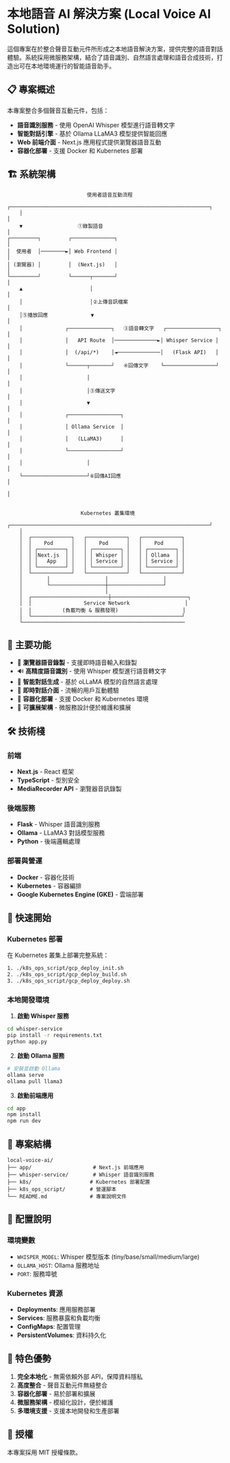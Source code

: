 # 本地語音 AI 解決方案 (Local Voice AI Solution)

這個專案在於整合聲音互動元件所形成之本地語音解決方案，提供完整的語音對話體驗。系統採用微服務架構，結合了語音識別、自然語言處理和語音合成技術，打造出可在本地環境運行的智能語音助手。

## 📋 專案概述

本專案整合多個聲音互動元件，包括：
- **語音識別服務** - 使用 OpenAI Whisper 模型進行語音轉文字
- **智能對話引擎** - 基於 Ollama LLaMA3 模型提供智能回應
- **Web 前端介面** - Next.js 應用程式提供瀏覽器語音互動
- **容器化部署** - 支援 Docker 和 Kubernetes 部署

## 🏗️ 系統架構

```
                          使用者語音互動流程
    ┌─────────────────────────────────────────────────────────────────┐
    │                                                                 │
    ▼                  ①錄製語音                                        │
┌─────────┐         ┌──────────────┐                                   │
│  使用者  │────────►│ Web Frontend │                                   │
│ (瀏覽器) │         │  (Next.js)   │                                   │
└─────────┘         └──────┬───────┘                                   │
    ▲                      │                                           │
    │                      │②上傳音訊檔案                               │
    │⑤播放回應              ▼                                           │
    │              ┌──────────────┐   ③語音轉文字   ┌─────────────────┐ │
    │              │   API Route  │──────────────►│ Whisper Service │ │
    │              │  (/api/*)    │◄──────────────│   (Flask API)   │ │
    │              └──────┬───────┘   ④回傳文字    └─────────────────┘ │
    │                     │                                           │
    │                     │⑤傳送文字                                   │
    │                     ▼                                           │
    │              ┌─────────────────┐                                 │
    │              │ Ollama Service  │                                 │
    │              │   (LLaMA3)      │                                 │
    │              └─────────────────┘                                 │
    │                     │                                           │
    └─────────────────────┘⑥回傳AI回應                                 │
                                                                      │

```
```

                        Kubernetes 叢集環境                           
    ┌─────────────────────────────────────────────────────────────────┘
    │
    │  ┌─────────────┐   ┌─────────────┐   ┌─────────────┐
    │  │    Pod      │   │    Pod      │   │    Pod      │
    │  │ ┌─────────┐ │   │ ┌─────────┐ │   │ ┌─────────┐ │
    │  │ │Next.js  │ │   │ │ Whisper │ │   │ │ Ollama  │ │
    │  │ │   App   │ │   │ │ Service │ │   │ │ Service │ │
    │  │ └─────────┘ │   │ └─────────┘ │   │ └─────────┘ │
    │  └─────────────┘   └─────────────┘   └─────────────┘
    │        │                  │                  │
    │        └──────────────────┼──────────────────┘
    │                           │
    │  ┌─────────────────────────┼─────────────────────────┐
    │  │                 Service Network                  │
    │  │          (負載均衡 & 服務發現)                     │
    │  └─────────────────────────────────────────────────┘
    └─────────────────────────────────────────────────────
```

## 🚀 主要功能

- 🎤 **瀏覽器語音錄製** - 支援即時語音輸入和錄製
- 🔊 **高精度語音識別** - 使用 Whisper 模型進行語音轉文字
- 🤖 **智能對話生成** - 基於 oLLaMA 模型的自然語言處理
- 💬 **即時對話介面** - 流暢的用戶互動體驗
- 🐳 **容器化部署** - 支援 Docker 和 Kubernetes 環境
- 🔧 **可擴展架構** - 微服務設計便於維護和擴展

## 🛠️ 技術棧

### 前端
- **Next.js** - React 框架
- **TypeScript** - 型別安全
- **MediaRecorder API** - 瀏覽器音訊錄製

### 後端服務
- **Flask** - Whisper 語音識別服務
- **Ollama** - LLaMA3 對話模型服務
- **Python** - 後端邏輯處理

### 部署與營運
- **Docker** - 容器化技術
- **Kubernetes** - 容器編排
- **Google Kubernetes Engine (GKE)** - 雲端部署

## 🚀 快速開始

### Kubernetes 部署

在 Kubernetes 叢集上部署完整系統：

```bash
1. ./k8s_ops_script/gcp_deploy_init.sh
2. ./k8s_ops_script/gcp_deploy_build.sh
3. ./k8s_ops_script/gcp_deploy_deploy.sh
```

### 本地開發環境

1. **啟動 Whisper 服務**
```bash
cd whisper-service
pip install -r requirements.txt
python app.py
```

2. **啟動 Ollama 服務**
```bash
# 安裝並啟動 Ollama
ollama serve
ollama pull llama3
```

3. **啟動前端應用**
```bash
cd app
npm install
npm run dev
```

## 📁 專案結構

```
local-voice-ai/
├── app/                    # Next.js 前端應用
├── whisper-service/        # Whisper 語音識別服務
├── k8s/                   # Kubernetes 部署配置
├── k8s_ops_script/        # 營運腳本
└── README.md              # 專案說明文件
```

## 🔧 配置說明

### 環境變數
- `WHISPER_MODEL`: Whisper 模型版本 (tiny/base/small/medium/large)
- `OLLAMA_HOST`: Ollama 服務地址
- `PORT`: 服務埠號

### Kubernetes 資源
- **Deployments**: 應用服務部署
- **Services**: 服務暴露和負載均衡
- **ConfigMaps**: 配置管理
- **PersistentVolumes**: 資料持久化

## 🌟 特色優勢

1. **完全本地化** - 無需依賴外部 API，保障資料隱私
2. **高度整合** - 聲音互動元件無縫整合
3. **容器化部署** - 易於部署和擴展
4. **微服務架構** - 模組化設計，便於維護
5. **多環境支援** - 支援本地開發和生產部署

## 📝 授權

本專案採用 MIT 授權條款。

